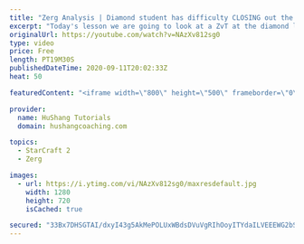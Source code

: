 ```yaml
---
title: "Zerg Analysis | Diamond student has difficulty CLOSING out the MATCH [Starcraft 2]"
excerpt: "Today's lesson we are going to look at a ZvT at the diamond level focusing on the Zerg Analysis. The zerg manages to get into a very strong position but has difficulty closing it out. Let's learn how we can approach this scenario better!  Zerg Analysis | Diamond student has difficulty CLOSING out the"
originalUrl: https://youtube.com/watch?v=NAzXv812sg0
type: video
price: Free
length: PT19M30S
publishedDateTime: 2020-09-11T20:02:33Z
heat: 50

featuredContent: "<iframe width=\"800\" height=\"500\" frameborder=\"0\" src=\"https://www.youtube.com/embed/NAzXv812sg0\" allow=\"accelerometer; autoplay; encrypted-media; gyroscope; picture-in-picture\" allowfullscreen></iframe>"

provider:
  name: HuShang Tutorials
  domain: hushangcoaching.com

topics:
  - StarCraft 2
  - Zerg

images:
  - url: https://i.ytimg.com/vi/NAzXv812sg0/maxresdefault.jpg
    width: 1280
    height: 720
    isCached: true

secured: "33Bx7DHSGTAI/dxyI43g5AkMePOLUxWBdsDVuVgRIhOoyITYdaILVEEEWG2bSM94F9bPQH0n9y1QQrCWW94+fSPU6B2Xd+CUBTdMU6V22EwULOWH7o39IOtysKkhqZP5twcwKvQpbN8rx2U8zrwntBu/Ve1/kWxH9Qmx+w29XT34yt+Gk1VsPf1BspHVB0eWADCpBikpg7Wem4QBwdFJOBSwOO8DjVMbcPiIqgdZa69fwrTWFresXa24S8nZ07KqLq9dpC95OFp39S1vPIiZDCTwo5Mt647USSKP7CGXhFEVYzHekA40Vhx3FU9FX5+wMcMi+yS6umSA5bd8CQ/9Kbrt29hcB30XOKHkDxNUhWznSrQY4jCaltDzJt1wZwC/yaSMYAa5wa6M920cq/7gwnQWWd6gclYrw/v8QomzRTI=;ekvsh802MKDCk5GQywUVfg=="
---
```


